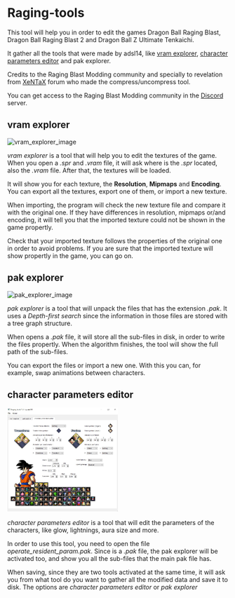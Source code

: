 # Raging-tools

This tool will help you in order to edit the games Dragon Ball Raging Blast, Dragon Ball Raging Blast 2 and Dragon Ball Z Ultimate Tenkaichi.

It gather all the tools that were made by adsl14, like [vram explorer](https://github.com/i32camad/vram-explorer), [character parameters editor](https://github.com/i32camad/character-parameters-editor) and pak explorer.

Credits to the Raging Blast Modding community and specially to revelation from [XeNTaX](https://forum.xentax.com) forum who made the compress/uncompress tool.

You can get access to the Raging Blast Modding community in the [Discord](https://discord.gg/tBmcwkGUE6) server.

## vram explorer

<img src="images/vram_explorer.jpg" alt="vram_explorer_image" width="50%">

<i>vram explorer</i> is a tool that will help you to edit the textures of the game. When you open a <i>.spr</i> and <i>.vram</i> file, it will ask where is the <i>.spr</i> located, also the <i>.vram</i> file. After that, the textures will be loaded.

It will show you for each texture, the <b>Resolution</b>, <b>Mipmaps</b> and <b>Encoding</b>. You can export all the textures, export one of them, or import a new texture.

When importing, the program will check the new texture file and compare it with the original one. If they have differences in resolution, mipmaps or/and encoding, it will tell you that the imported texture could not be shown in the game propertly. 

Check that your imported texture follows the properties of the original one in order to avoid problems. If you are sure that the imported texture will show propertly in the game, you can go on.

## pak explorer

<img src="images/pak_explorer.jpg" alt="pak_explorer_image" width="50%">

<i>pak explorer</i> is a tool that will unpack the files that has the extension <i>.pak</i>. It uses a <i>Depth-first search</i> since the information in those files are stored with a tree graph structure.

When opens a <i>.pak</i> file, it will store all the sub-files in disk, in order to write the files propertly. When the algorithm finishes, the tool will show the full path of the sub-files.

You can export the files or import a new one. With this you can, for example, swap animations between characters.

## character parameters editor

<img src="images/character_parameters_editor.jpg" alt="character_parameters_editor_image" width="50%">

<i>character parameters editor</i> is a tool that will edit the parameters of the characters, like glow, lightnings, aura size and more.

In order to use this tool, you need to open the file <i>operate_resident_param.pak</i>. Since is a <i>.pak</i> file, the pak explorer will be activated too, and show you all the sub-files that the main pak file has.

When saving, since they are two tools activated at the same time, it will ask you from what tool do you want to gather all the modified data and save it to disk. The options are <i>character parameters editor</i> or <i>pak explorer</i>